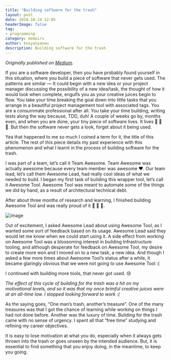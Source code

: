 ```yaml
---
title: "Building software for the trash"
layout: post
date: 2018-10-24 12:05
headerImage: false
tag:
- programming
category: memoirs
author: kosyanyanwu
description: Building software for the trash
---
```


_Originally published on [Medium](https://medium.com/@kosyfrances/building-software-for-the-trash-2b4c596f9ac2)_.

If you are a software developer, then you have probably found yourself in this situation, where you build a piece of software that never gets used. The patterns are similar — It could begin with a new idea or your project manager discussing the possibility of a new idea/task, the thought of how it would look when complete, engulfs you as your creative juices begin to flow. You take your time breaking the goal down into little tasks that you arrange in a beautiful project management tool with associated tags. You are a consummate professional after all. You take your time building, writing tests along the way because, TDD, duh! A couple of weeks go by, months even, and when you are done, your tiny piece of software lives. It lives 🎊 🎊 🎊. But then the software never gets a look, forget about it being used.

Yea that happened to me so much I coined a term for it, the title of this article. The rest of this piece details my past experience with this phenomenon and what I learnt in the process of building software for the trash.

I was part of a team, let’s call it Team Awesome. Team Awesome was actually awesome because every team member was awesome ❤️. Our team lead, let’s call them Awesome Lead, had really cool ideas of what we needed to build. I began my first task of building this wrapper tool, let’s call it Awesome Tool. Awesome Tool was meant to automate some of the things we did by hand, as a result of architectural technical debt.

After about three months of research and learning, I finished building Awesome Tool and was really proud of it 🎊 🎊 🎊.

![image](https://user-images.githubusercontent.com/10073270/92233883-60455500-eeb1-11ea-8eb2-3fae925f25bf.png)

Out of excitement, I asked Awesome Lead about using Awesome Tool, as I wanted some sort of feedback based on its usage. Awesome Lead said they would let me know when we could start using it. A side effect from working on Awesome Tool was a blossoming interest in building Infrastructure tooling, and although desperate for feedback on Awesome Tool, my desire to create more won and I moved on to a new task, a new idea. And though I asked a few more times about Awesome Tool’s status after a while, it became glaringly obvious that we were not going to use Awesome Tool :(

I continued with building more tools, that never got used. 😢

_The effect of this cycle of building for the trash was a hit on my motivational levels, and so it was that my once brimful creative juices were at an all-time low. I stopped looking forward to work :(_

As the saying goes, “One man’s trash, another’s treasure”. One of the many treasures was that I got the chance of learning while working on things I had not done before. Another was the luxury of time. Building for the trash came with no sense of urgency. I spent all that “free time” studying and refining my career objectives.

It is easy to lose motivation at what you do, especially when it always gets thrown into the trash or goes unseen by the intended audience. But, it is essential to find something that you enjoy doing, in the meantime, to keep you going.
